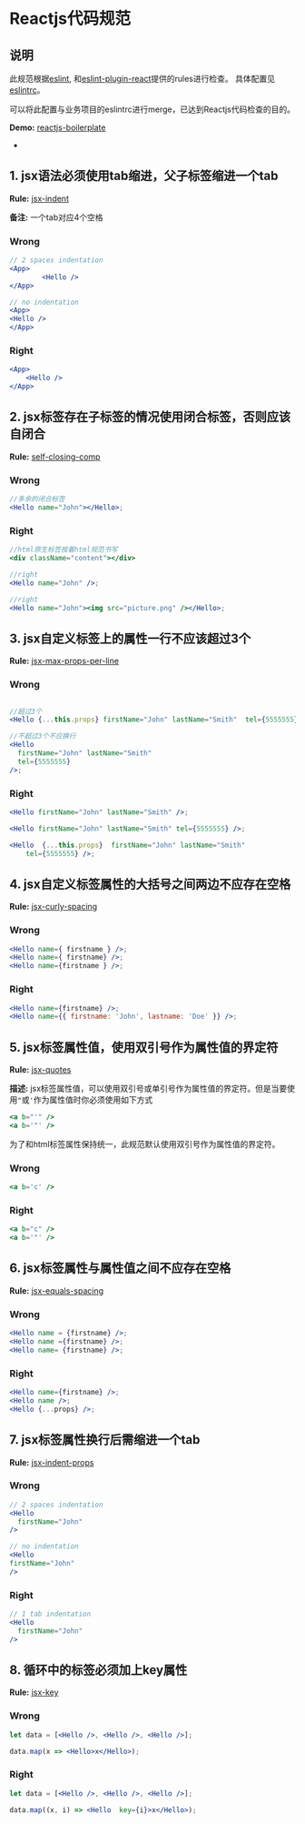 # Reactjs代码规范

## 说明
此规范根据[eslint](http://eslint.org/), 和[eslint-plugin-react](https://github.com/yannickcr/eslint-plugin-react)提供的rules进行检查。
具体配置见[eslintrc](https://github.com/bizfe/Code-Style/blob/master/react/eslintrc)。

可以将此配置与业务项目的eslintrc进行merge，已达到Reactjs代码检查的目的。

**Demo:** [reactjs-boilerplate](https://github.com/bizfe/reactjs-boilerplate)

-

## 1. jsx语法必须使用tab缩进，父子标签缩进一个tab
**Rule:** [jsx-indent](https://github.com/yannickcr/eslint-plugin-react/blob/master/docs/rules/jsx-indent.md)

**备注:** 一个tab对应4个空格

### Wrong
```jsx
// 2 spaces indentation
<App>
		<Hello />
</App>

// no indentation
<App>
<Hello />
</App>
```
### Right
```jsx 
<App>
	<Hello />
</App>	
```

## 2. jsx标签存在子标签的情况使用闭合标签，否则应该自闭合

**Rule:** [self-closing-comp](https://github.com/yannickcr/eslint-plugin-react/blob/master/docs/rules/self-closing-comp.md)

### Wrong
```jsx
//多余的闭合标签
<Hello name="John"></Hello>;
```

### Right
```jsx 
//html原生标签按着html规范书写
<div className="content"></div>	

//right
<Hello name="John" />;

//right
<Hello name="John"><img src="picture.png" /></Hello>;
```

## 3. jsx自定义标签上的属性一行不应该超过3个
**Rule:** [jsx-max-props-per-line](https://github.com/yannickcr/eslint-plugin-react/blob/master/docs/rules/jsx-max-props-per-line.md)

### Wrong
```jsx

//超过3个
<Hello {...this.props} firstName="John" lastName="Smith"  tel={5555555} />;

//不超过3个不应换行
<Hello
  firstName="John" lastName="Smith"
  tel={5555555}
/>;
```

### Right
```jsx 
<Hello firstName="John" lastName="Smith" />;

<Hello firstName="John" lastName="Smith" tel={5555555} />;

<Hello  {...this.props}  firstName="John" lastName="Smith" 
	tel={5555555} />;
```
## 4. jsx自定义标签属性的大括号之间两边不应存在空格
**Rule:** [jsx-curly-spacing](https://github.com/yannickcr/eslint-plugin-react/blob/master/docs/rules/jsx-curly-spacing.md)

### Wrong
```jsx
<Hello name={ firstname } />;
<Hello name={ firstname} />;
<Hello name={firstname } />;
```

### Right
```jsx 
<Hello name={firstname} />;
<Hello name={{ firstname: 'John', lastname: 'Doe' }} />;
```
## 5. jsx标签属性值，使用双引号作为属性值的界定符

**Rule:** [jsx-quotes](http://eslint.org/docs/rules/jsx-quotes)

**描述:** jsx标签属性值，可以使用双引号或单引号作为属性值的界定符。但是当要使用`"`或`'`作为属性值时你必须使用如下方式
```jsx
<a b="'" />
<a b='"' />
```
为了和html标签属性保持统一，此规范默认使用双引号作为属性值的界定符。

### Wrong
```jsx
<a b='c' />

```

### Right
```jsx 
<a b="c" />
<a b='"' />
```

## 6. jsx标签属性与属性值之间不应存在空格

**Rule:** [jsx-equals-spacing](https://github.com/yannickcr/eslint-plugin-react/blob/master/docs/rules/jsx-equals-spacing.md)

### Wrong
```jsx
<Hello name = {firstname} />;
<Hello name ={firstname} />;
<Hello name= {firstname} />;
```

### Right
```jsx 
<Hello name={firstname} />;
<Hello name />;
<Hello {...props} />;
```

## 7. jsx标签属性换行后需缩进一个tab

**Rule:** [jsx-indent-props](https://github.com/yannickcr/eslint-plugin-react/blob/master/docs/rules/jsx-indent-props.md)

### Wrong
```jsx
// 2 spaces indentation
<Hello
  firstName="John"
/>

// no indentation
<Hello
firstName="John"
/>

```

### Right
```jsx 
// 1 tab indentation
<Hello
  firstName="John"
/>
```

## 8. 循环中的标签必须加上key属性

**Rule:** [jsx-key](https://github.com/yannickcr/eslint-plugin-react/blob/master/docs/rules/jsx-key.md)

### Wrong
```jsx
let data = [<Hello />, <Hello />, <Hello />];

data.map(x => <Hello>x</Hello>);

```

### Right
```jsx 
let data = [<Hello />, <Hello />, <Hello />];

data.map((x, i) => <Hello  key={i}>x</Hello>);
```
